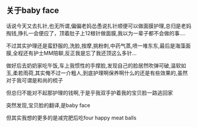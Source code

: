 ## 关于baby face ##

话说今天又去扎针,也无所谓,偏偏老妈怂恿说扎针顺便可以做面膜护理,总归是老妈掏钱,挣扎一会便应了，顶着肚子上12根针做面膜,我以为一辈子都不会做的事....

 

不过其实护理还是蛮舒服的,洗脸,按摩,挑粉刺,中药气蒸,喷一堆东东,最后是海藻面膜,全程还有护士MM陪聊,反正我是忘了我还顶这么多针...

 

做好后去奶奶家吃午饭,车上我惯性的手撑脸,发现自己的脸居然吹弹可破,温软如玉,柔若雨荷,其实俺不过一介粗人,到底护理啊保养啊什么的还是有些效果的,虽然对于我可谓是和尚的梳子

 

但总归不能对不起那护理的钱啊,于是乎我双手护着我的宝贝脸一路逃回家

 

突然发现,宝贝脸的翻译,是baby face

 

但其实我想的更多的是减完肥后吃four happy meat balls